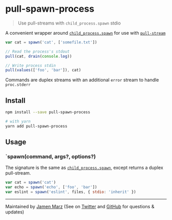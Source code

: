 
# pull-spawn-process

> Use pull-streams with `child_process.spawn` stdio

A convenient wrapper around [`child_process.spawn`]() for use with [`pull-stream`](https://github.com/pull-stream/pull-stream)

```js
var cat = spawn('cat', ['somefile.txt'])

// Read the process's stdout
pull(cat, drain(console.log))

// Write process stdin
pull(values(['foo', 'bar']), cat)
```

Commands are duplex streams with an additional `error` stream to handle `proc.stderr`

## Install

```sh
npm install --save pull-spawn-process

# with yarn
yarn add pull-spawn-process
```

## Usage

### `spawn(command, args?, options?)

The signature is the same as [`child_process.spawn`](https://nodejs.org/api/child_process.html#child_process_child_process_spawn_command_args_options), except returns a duplex pull-stream.

```js
var cat = spawn('cat')
var echo = spawn('echo', ['foo', 'bar'])
var eslint = spawn('eslint', files, { stdio: 'inherit' })
```

---

Maintained by [Jamen Marz](https://git.io/jamen) (See on [Twitter](https://twitter.com/jamenmarz) and [GitHub](https://github.com/jamen) for questions & updates)

